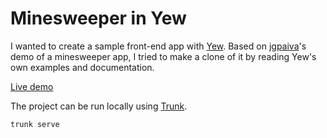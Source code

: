 # Minesweeper in Yew

I wanted to create a sample front-end app with [Yew](https://github.com/yewstack/yew). Based on [jgpaiva](https://github.com/jgpaiva/minesweeper)'s demo of a minesweeper app, I tried to make a clone of it by reading Yew's own examples and documentation.

[Live demo](https://icy-forest-080121b0f.azurestaticapps.net)

The project can be run locally using [Trunk](https://github.com/thedodd/trunk).
```
trunk serve
```

